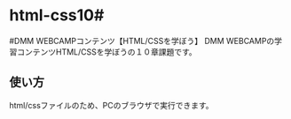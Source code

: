 # html-css10# 
#DMM WEBCAMPコンテンツ【HTML/CSSを学ぼう】
DMM WEBCAMPの学習コンテンツHTML/CSSを学ぼうの１０章課題です。
## 使い方
html/cssファイルのため、PCのブラウザで実行できます。
